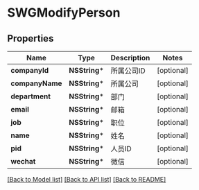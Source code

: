 # SWGModifyPerson

## Properties
Name | Type | Description | Notes
------------ | ------------- | ------------- | -------------
**companyId** | **NSString*** | 所属公司ID | [optional] 
**companyName** | **NSString*** | 所属公司 | [optional] 
**department** | **NSString*** | 部门 | [optional] 
**email** | **NSString*** | 邮箱 | [optional] 
**job** | **NSString*** | 职位 | [optional] 
**name** | **NSString*** | 姓名 | [optional] 
**pid** | **NSString*** | 人员ID | [optional] 
**wechat** | **NSString*** | 微信 | [optional] 

[[Back to Model list]](../README.md#documentation-for-models) [[Back to API list]](../README.md#documentation-for-api-endpoints) [[Back to README]](../README.md)


